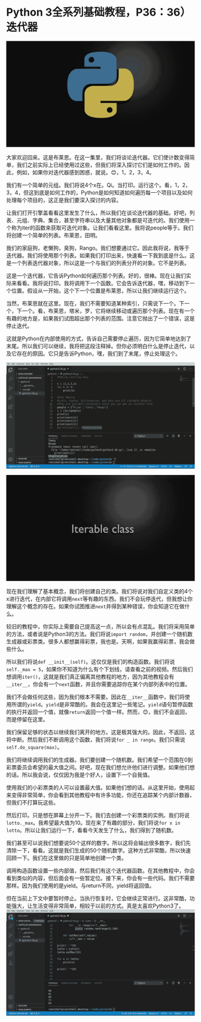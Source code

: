 # Python 3全系列基础教程，P36：36）迭代器 

![](img/f2e780b69e031634fbfadb8557d184c4_0.png)

大家欢迎回来。这是布莱恩。在这一集里，我们将谈论迭代器。它们使计数变得简单，我们之前实际上已经使用过这些，但我们将深入探讨它们是如何工作的。因此，例如，如果你对迭代器感到困惑，就说。😊，1，2，3，4。

我们有一个简单的元组。我们将说4个x在。Qi。当打印。运行这个。看，1，2，3，4，但这到底是如何工作的，Python是如何知道如何遍历每一个项目以及如何处理每个项目的，这正是我们要深入探讨的内容。

让我们打开引擎盖看看这里发生了什么，所以我们在谈论迭代器的基础。好吧，列表、元组、字典、集合，甚至字符串以及大量其他对象都是可迭代的。我们使用一个称为iter的函数来获取可迭代对象。让我们看看这里。我将说people等于。我们将创建一个简单的列表。布莱恩，田明。

我们的家庭狗，老懒狗，臭狗，Rango。我们想要通过它。因此我将说，我等于迭代器。我们将使用那个列表。如果我们打印出来，快速看一下我到底是什么。这是一个列表迭代器对象，所以这是一个与我们的列表分开的对象。它不是列表。

这是一个迭代器，它告诉Python如何遍历那个列表。好的，很棒。现在让我们实际来看看。我将说打印。我将调用下一个函数。它会告诉迭代器，嘿，移动到下一个位置。假设从一开始，这个下一个位置是布莱恩，所以让我们继续运行这个。

当然，布莱恩就在这里。现在，我们不需要知道某种索引，只需说下一个。下一个，下一个。看，布莱恩，塔米，罗，它将继续移动或遍历那个列表。现在有一个有趣的地方是，如果我们试图超出那个列表的范围。注意它抛出了一个错误，这是停止迭代。

这就是Python在内部使用的方式，告诉自己需要停止遍历，因为它简单地达到了末尾。所以我们可以继续，我将把这段注释掉。但你必须明白什么是停止迭代，以及它存在的原因。它只是告诉Python，嘿，我们到了末尾，停止处理这个。

![](img/f2e780b69e031634fbfadb8557d184c4_2.png)

![](img/f2e780b69e031634fbfadb8557d184c4_3.png)

现在我们理解了基本概念，我们将创建自己的类。我们将说对我们自定义类的4个x进行迭代，在内部它将调用`next`等有趣的东西。我们不会玩停迭代，但我想让你理解这个概念的存在。如果你试图推进`next`并得到某种错误，你会知道它在做什么。

较旧的教程中，你实际上需要自己提高这一点，所以会有点混乱。我们将采用简单的方法，或者说是Python3的方法。我们将说`import random`，并创建一个随机数生成器或彩票类。很多人都想赢得彩票，我也是。天啊，如果我赢得彩票，我会做些什么。

所以我们将说`def __init__(self)`。这仅仅是我们的构造函数。我们将说`self._max = 5`，如果你不知道为什么有个下划线，请查看之前的视频。然后我们想调用`iter()`，这就是我们真正偏离其他教程的地方，因为其他教程会有`__iter__`，你会有一个`next`函数，并且你需要追踪你在某个内部列表中的位置。

我们不会做任何这些，因为我们根本不需要。因此在`__iter__`函数中，我们将使用所谓的`yield`。`yield`是非常酷的。我会在这里记一些笔记。`yield`语句暂停函数的执行并返回一个值，就像`return`返回一个值一样。然而，😊，我们不会返回，而是停留在这里。

我们保留足够的状态以继续我们离开的地方。这是极其强大的。因此，不返回，这将中断。然后我们不断调用这个函数，我们将说`for _ in range`。我们只需说`self.do_square(max)`。

我们将继续调用我们的生成器。我们要创建一个随机数。我们希望一个范围在0到彩票委员会希望的最大值之间。好吧，现在我们想允许他们进行调整。如果他们想的话。所以我会说，仅仅因为我是个好人，设置下一个自我值。

使用我们的小彩票类的人可以设置最大值。如果他们想的话。从这里开始，使用起来变得非常简单，你会看到其他教程中有许多功能，你还在追踪某个内部计数器，但我们不打算玩这些。

然后打印。只是想在屏幕上分开一下。我们去创建一个彩票类的实例。我们将说`lotto._max`。我希望最大值为10。现在来了有趣的部分，我们将说`for x in lotto`。所以让我们运行一下，看看今天发生了什么，我们得到了随机数。

我们甚至可以说我们想要说50个这样的数字。所以这将会输出很多数字，我们先清除一下，看看。这就是我们生成的50个随机数字。这种方式非常酷，所以快速回顾一下。我们在这里做的只是简单地创建一个类。

调用构造函数设置一些内部值，然后我们有这个迭代器函数。在其他教程中，你会看到类似的内容，但后面会有一些暂定位。接下来，你会有一些代码。我们不需要那样。因为我们使用的是yield。与return不同，yield将返回值。

但在当前上下文中要暂时停止。当执行恢复时，它会继续正常进行。这非常酷，功能强大，让生活变得非常简单，相较于以前的方式。真是太喜欢Python3了。![](img/f2e780b69e031634fbfadb8557d184c4_5.png)

